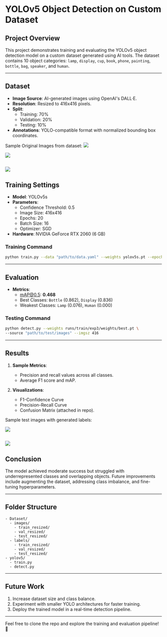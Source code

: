 # YOLOv5 Object Detection on Custom Dataset

## **Project Overview**
This project demonstrates training and evaluating the YOLOv5 object detection model on a custom dataset generated using AI tools. The dataset contains 10 object categories: `lamp`, `display`, `cup`, `book`, `phone`, `painting`, `bottle`, `bag`, `speaker`, and `human`.

---

## **Dataset**
- **Image Source**: AI-generated images using OpenAI's DALL·E.
- **Resolution**: Resized to 416x416 pixels.
- **Split**:
  - Training: 70%
  - Validation: 20%
  - Testing: 10%
- **Annotations**: YOLO-compatible format with normalized bounding box coordinates.

Sample Original Images from dataset:
![](Assets/og_image/original_image_42.jpeg)

![](Assets/og_image/original_image_53.jpeg)

![](original_image_51.jpeg)
---

## **Training Settings**
- **Model**: YOLOv5s
- **Parameters**:
  - Confidence Threshold: 0.5
  - Image Size: 416x416
  - Epochs: 20
  - Batch Size: 16
  - Optimizer: SGD
- **Hardware**: NVIDIA GeForce RTX 2060 (6 GB)

### **Training Command**
```bash
python train.py --data "path/to/data.yaml" --weights yolov5s.pt --epochs 20 --imgsz 416 --batch-size 16 --device 0
```

---

## **Evaluation**
- **Metrics**:
  - mAP@0.5: **0.468**
  - Best Classes: `Bottle` (0.862), `Display` (0.836)
  - Weakest Classes: `Lamp` (0.076), `Human` (0.000)

### **Testing Command**
```bash
python detect.py --weights runs/train/exp3/weights/best.pt \
--source "path/to/test/images" --imgsz 416
```

---

## **Results**
1. **Sample Metrics**:
   - Precision and recall values across all classes.
   - Average F1 score and mAP.

2. **Visualizations**:
   - F1-Confidence Curve
   - Precision-Recall Curve
   - Confusion Matrix (attached in repo).

Sample test images with generated labels:

![](Assets/labeled/original_image_42.jpeg)

![](Assets/labeled/original_image_53.jpeg)
---

## **Conclusion**
The model achieved moderate success but struggled with underrepresented classes and overlapping objects. Future improvements include augmenting the dataset, addressing class imbalance, and fine-tuning hyperparameters.

---

## **Folder Structure**
```plaintext
- Dataset/
  - images/
    - train_resized/
    - val_resized/
    - test_resized/
  - labels/
    - train_resized/
    - val_resized/
    - test_resized/
- yolov5/
  - train.py
  - detect.py
```

---

## **Future Work**
1. Increase dataset size and class balance.
2. Experiment with smaller YOLO architectures for faster training.
3. Deploy the trained model in a real-time detection pipeline.

---

Feel free to clone the repo and explore the training and evaluation pipeline! 🚀

